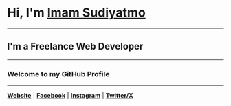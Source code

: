 # Hi, I'm [**Imam Sudiyatmo**](https://imamsudiyatmo.github.io 'Website Pribadi Imam Sudiyatmo')

---

## I'm a Freelance Web Developer

---

### Welcome to my GitHub Profile

---

[**Website**](https://imamsudiyatmo.github.io) | [**Facebook**](https://facebook.com/profile.php) | [**Instagram**](https://instagram.com/) | [**Twitter/X**](https://x.com/)
